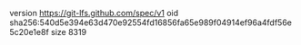 version https://git-lfs.github.com/spec/v1
oid sha256:540d5e394e63d470e92554fd16856fa65e989f04914ef96a4fdf56e5c20e1e8f
size 8319
